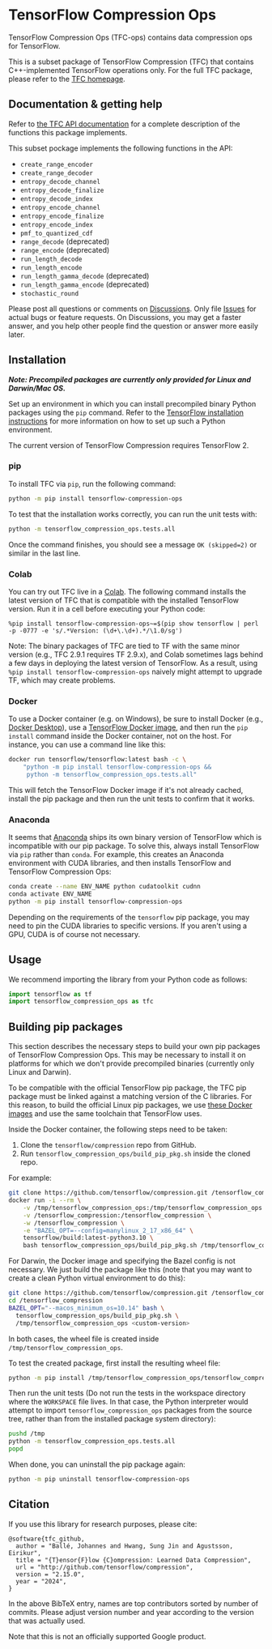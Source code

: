 # TensorFlow Compression Ops

TensorFlow Compression Ops (TFC-ops) contains data compression ops for
TensorFlow.

This is a subset package of TensorFlow Compression (TFC) that contains
C++-implemented TensorFlow operations only. For the full TFC package, please
refer to the [TFC homepage](https://github.com/tensorflow/compression/).


## Documentation & getting help

Refer to [the TFC API
documentation](https://www.tensorflow.org/api_docs/python/tfc) for a complete
description of the functions this package implements.

This subset pockage implements the following functions in the API:

  * `create_range_encoder`
  * `create_range_decoder`
  * `entropy_decode_channel`
  * `entropy_decode_finalize`
  * `entropy_decode_index`
  * `entropy_encode_channel`
  * `entropy_encode_finalize`
  * `entropy_encode_index`
  * `pmf_to_quantized_cdf`
  * `range_decode` (deprecated)
  * `range_encode` (deprecated)
  * `run_length_decode`
  * `run_length_encode`
  * `run_length_gamma_decode` (deprecated)
  * `run_length_gamma_encode` (deprecated)
  * `stochastic_round`

Please post all questions or comments on
[Discussions](https://github.com/tensorflow/compression/discussions). Only file
[Issues](https://github.com/tensorflow/compression/issues) for actual bugs or
feature requests. On Discussions, you may get a faster answer, and you help
other people find the question or answer more easily later.


## Installation

***Note: Precompiled packages are currently only provided for Linux and
Darwin/Mac OS.***

Set up an environment in which you can install precompiled binary Python
packages using the `pip` command. Refer to the
[TensorFlow installation instructions](https://www.tensorflow.org/install/pip)
for more information on how to set up such a Python environment.

The current version of TensorFlow Compression requires TensorFlow 2.

### pip

To install TFC via `pip`, run the following command:

```bash
python -m pip install tensorflow-compression-ops
```

To test that the installation works correctly, you can run the unit tests with:

```bash
python -m tensorflow_compression_ops.tests.all
```

Once the command finishes, you should see a message ```OK (skipped=2)``` or
similar in the last line.

### Colab

You can try out TFC live in a [Colab](https://colab.research.google.com/). The
following command installs the latest version of TFC that is compatible with the
installed TensorFlow version. Run it in a cell before executing your Python
code:

```
%pip install tensorflow-compression-ops~=$(pip show tensorflow | perl -p -0777 -e 's/.*Version: (\d+\.\d+).*/\1.0/sg')
```

Note: The binary packages of TFC are tied to TF with the same minor version
(e.g., TFC 2.9.1 requires TF 2.9.x), and Colab sometimes lags behind a few days
in deploying the latest version of TensorFlow. As a result, using `%pip install
tensorflow-compression-ops` naively might attempt to upgrade TF, which may
create problems.

### Docker

To use a Docker container (e.g. on Windows), be sure to install Docker
(e.g., [Docker Desktop](https://www.docker.com/products/docker-desktop)),
use a [TensorFlow Docker image](https://www.tensorflow.org/install/docker),
and then run the `pip install` command inside the Docker container, not on the
host. For instance, you can use a command line like this:

```bash
docker run tensorflow/tensorflow:latest bash -c \
    "python -m pip install tensorflow-compression-ops &&
     python -m tensorflow_compression_ops.tests.all"
```

This will fetch the TensorFlow Docker image if it's not already cached, install
the pip package and then run the unit tests to confirm that it works.

### Anaconda

It seems that [Anaconda](https://www.anaconda.com/distribution/) ships its own
binary version of TensorFlow which is incompatible with our pip package. To
solve this, always install TensorFlow via `pip` rather than `conda`. For
example, this creates an Anaconda environment with CUDA libraries, and then
installs TensorFlow and TensorFlow Compression Ops:

```bash
conda create --name ENV_NAME python cudatoolkit cudnn
conda activate ENV_NAME
python -m pip install tensorflow-compression-ops
```

Depending on the requirements of the `tensorflow` pip package, you may need to
pin the CUDA libraries to specific versions. If you aren't using a GPU, CUDA is
of course not necessary.


## Usage

We recommend importing the library from your Python code as follows:

```python
import tensorflow as tf
import tensorflow_compression_ops as tfc
```


## Building pip packages

This section describes the necessary steps to build your own pip packages of
TensorFlow Compression Ops. This may be necessary to install it on platforms for
which we don't provide precompiled binaries (currently only Linux and Darwin).

To be compatible with the official TensorFlow pip package, the TFC pip package
must be linked against a matching version of the C libraries. For this reason,
to build the official Linux pip packages, we use [these Docker
images](https://hub.docker.com/r/tensorflow/build) and use the same toolchain
that TensorFlow uses.

Inside the Docker container, the following steps need to be taken:

1. Clone the `tensorflow/compression` repo from GitHub.
2. Run `tensorflow_compression_ops/build_pip_pkg.sh` inside the cloned repo.

For example:

```bash
git clone https://github.com/tensorflow/compression.git /tensorflow_compression
docker run -i --rm \
    -v /tmp/tensorflow_compression_ops:/tmp/tensorflow_compression_ops \
    -v /tensorflow_compression:/tensorflow_compression \
    -w /tensorflow_compression \
    -e "BAZEL_OPT=--config=manylinux_2_17_x86_64" \
    tensorflow/build:latest-python3.10 \
    bash tensorflow_compression_ops/build_pip_pkg.sh /tmp/tensorflow_compression_ops <custom-version>
```

For Darwin, the Docker image and specifying the Bazel config is not necessary.
We just build the package like this (note that you may want to create a clean
Python virtual environment to do this):

```bash
git clone https://github.com/tensorflow/compression.git /tensorflow_compression
cd /tensorflow_compression
BAZEL_OPT="--macos_minimum_os=10.14" bash \
  tensorflow_compression_ops/build_pip_pkg.sh \
  /tmp/tensorflow_compression_ops <custom-version>
```

In both cases, the wheel file is created inside `/tmp/tensorflow_compression_ops`.

To test the created package, first install the resulting wheel file:

```bash
python -m pip install /tmp/tensorflow_compression_ops/tensorflow_compression_ops-*.whl
```

Then run the unit tests (Do not run the tests in the workspace directory where
the `WORKSPACE` file lives. In that case, the Python interpreter would attempt
to import `tensorflow_compression_ops` packages from the source tree, rather
than from the installed package system directory):

```bash
pushd /tmp
python -m tensorflow_compression_ops.tests.all
popd
```

When done, you can uninstall the pip package again:

```bash
python -m pip uninstall tensorflow-compression-ops
```


## Citation

If you use this library for research purposes, please cite:

```
@software{tfc_github,
  author = "Ballé, Johannes and Hwang, Sung Jin and Agustsson, Eirikur",
  title = "{T}ensor{F}low {C}ompression: Learned Data Compression",
  url = "http://github.com/tensorflow/compression",
  version = "2.15.0",
  year = "2024",
}
```

In the above BibTeX entry, names are top contributors sorted by number of
commits. Please adjust version number and year according to the version that was
actually used.

Note that this is not an officially supported Google product.
